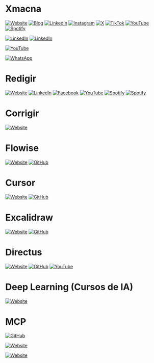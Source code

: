 # Xmacna

[![Website](https://img.shields.io/badge/Website-xmacna.ai-blue?style=flat-square&logo=safari)](https://xmacna.ai/)
[![Blog](https://img.shields.io/badge/Blog-XMACNA-blue?style=flat-square&logo=safari)](https://xmacna.ai/posts)
[![LinkedIn](https://img.shields.io/badge/LinkedIn-XMACNA-blue?style=flat-square&logo=linkedin)](https://www.linkedin.com/company/xmacna/)
[![Instagram](https://img.shields.io/badge/Instagram-xmacna-E4405F?style=flat-square&logo=instagram&logoColor=white)](https://www.instagram.com/xmacna)
[![X](https://img.shields.io/badge/X-xmacna-000000?style=flat-square&logo=x&logoColor=white)](https://x.com/xmacna)
[![TikTok](https://img.shields.io/badge/TikTok-xmacna-000000?style=flat-square&logo=tiktok&logoColor=white)](https://www.tiktok.com/@xmacna)
[![YouTube](https://img.shields.io/badge/YouTube-XMACNA-red?style=flat-square&logo=youtube)](https://www.youtube.com/@XMACNA)
[![Spotify](https://img.shields.io/badge/Spotify-Podcast%20XMACNA-green?style=flat-square&logo=spotify)](https://open.spotify.com/show/2XRgbWX1lcjSQw23wpMMeM)

[![LinkedIn](https://img.shields.io/badge/LinkedIn-Rafael%20Reis-blue?style=flat-square&logo=linkedin)](https://www.linkedin.com/in/raffareis/)
[![LinkedIn](https://img.shields.io/badge/LinkedIn-Lucca%20Carvalho-blue?style=flat-square&logo=linkedin)](https://www.linkedin.com/in/lucca-noronha-carvalho/)

[![YouTube](https://img.shields.io/badge/YouTube-Palestra%20IA%20-red?style=flat-square&logo=youtube)](https://www.youtube.com/watch?v=NepJ20gMSYQ)

[![WhatsApp](https://img.shields.io/badge/WhatsApp-Fale%20com%20o%20Hermes-green?style=flat-square&logo=whatsapp)](https://api.whatsapp.com/send/?phone=554891960628&text=Ol%C3%A1%2C+quem+%C3%A9+voc%C3%AA%3F&type=phone_number)

# Redigir

[![Website](https://img.shields.io/badge/Website-plataformaredigir.com.br-blue?style=flat-square&logo=safari)](https://www.plataformaredigir.com.br/)
[![LinkedIn](https://img.shields.io/badge/LinkedIn-plataformaredigir-blue?style=flat-square&logo=linkedin)](https://www.linkedin.com/company/plataformaredigir)
[![Facebook](https://img.shields.io/badge/Facebook-PlataformaRedigir-1877F2?style=flat-square&logo=facebook&logoColor=white)](https://www.facebook.com/PlataformaRedigir)
[![YouTube](https://img.shields.io/badge/YouTube-Redigir-red?style=flat-square&logo=youtube)](https://www.youtube.com/channel/UCuVztILCnsLbwFtaM0CYcag)
[![Spotify](https://img.shields.io/badge/Spotify-Aula%20Magna-green?style=flat-square&logo=spotify)](https://open.spotify.com/show/23N1xaQ6hviYOIwexcsMGG)
[![Spotify](https://img.shields.io/badge/Spotify-Redigir%20para%20Corretores-green?style=flat-square&logo=spotify)](https://open.spotify.com/show/2e9j0X5w57ZWZrGCsOyYPr)

# Corrigir

[![Website](https://img.shields.io/badge/Website-corrigir.ai-blue?style=flat-square&logo=safari)](https://corrigir.ai/)

# Flowise

[![Website](https://img.shields.io/badge/Website-flowiseai.com-blue?style=flat-square&logo=safari)](https://flowiseai.com/)
[![GitHub](https://img.shields.io/badge/GitHub-FlowiseAI%2FFlowise-181717?style=flat-square&logo=github)](https://github.com/FlowiseAI/Flowise)

# Cursor

[![Website](https://img.shields.io/badge/Website-cursor.com-blue?style=flat-square&logo=safari)](https://www.cursor.com/)
[![GitHub](https://img.shields.io/badge/GitHub-getcursor%2Fcursor-181717?style=flat-square&logo=github)](https://github.com/getcursor/cursor)

# Excalidraw

[![Website](https://img.shields.io/badge/Website-excalidraw.com-blue?style=flat-square&logo=safari)](https://excalidraw.com/)
[![GitHub](https://img.shields.io/badge/GitHub-excalidraw%2Fexcalidraw-181717?style=flat-square&logo=github)](https://github.com/excalidraw/excalidraw)

# Directus

[![Website](https://img.shields.io/badge/Website-directus.io-blue?style=flat-square&logo=safari)](https://directus.io/)
[![GitHub](https://img.shields.io/badge/GitHub-directus%2Fdirectus-181717?style=flat-square&logo=github)](https://github.com/directus/directus)
[![YouTube](https://img.shields.io/badge/YouTube-DirectusVideos-red?style=flat-square&logo=youtube)](https://www.youtube.com/@DirectusVideos)

# Deep Learning (Cursos de IA)

[![Website](https://img.shields.io/badge/Website-deeplearning.ai-blue?style=flat-square&logo=safari)](https://learn.deeplearning.ai/)

# MCP

[![GitHub](https://img.shields.io/badge/GitHub-modelcontextprotocol%2Fservers-181717?style=flat-square&logo=github)](https://github.com/modelcontextprotocol/servers)

[![Website](https://img.shields.io/badge/Website-anthropic.com-blue?style=flat-square&logo=safari)](https://www.anthropic.com/news/model-context-protocol)

[![Website](https://img.shields.io/badge/Website-modelcontextprotocol.io-blue?style=flat-square&logo=safari)](https://modelcontextprotocol.io/)

